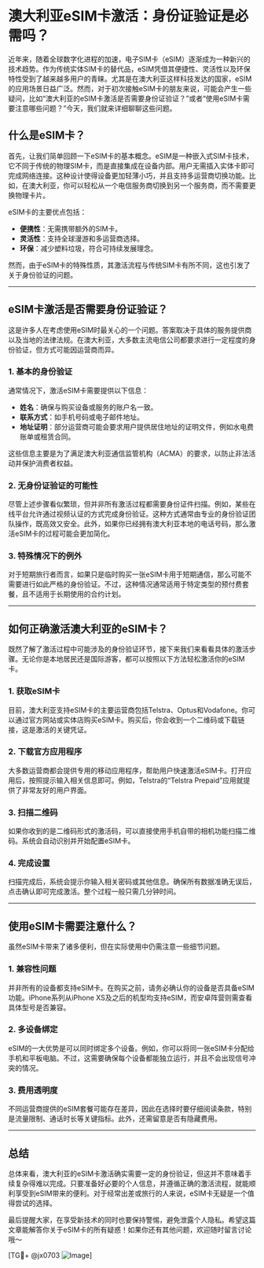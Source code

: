 # 澳大利亚eSIM卡激活：身份证验证是必需吗？

近年来，随着全球数字化进程的加速，电子SIM卡（eSIM）逐渐成为一种新兴的技术趋势。作为传统实体SIM卡的替代品，eSIM凭借其便捷性、灵活性以及环保特性受到了越来越多用户的青睐。尤其是在澳大利亚这样科技发达的国家，eSIM的应用场景日益广泛。然而，对于初次接触eSIM卡的朋友来说，可能会产生一些疑问，比如“澳大利亚的eSIM卡激活是否需要身份证验证？”或者“使用eSIM卡需要注意哪些问题？”今天，我们就来详细聊聊这些问题。

## 什么是eSIM卡？

首先，让我们简单回顾一下eSIM卡的基本概念。eSIM是一种嵌入式SIM卡技术，它不同于传统的物理SIM卡，而是直接集成在设备内部。用户无需插入实体卡即可完成网络连接。这种设计使得设备更加轻薄小巧，并且支持多运营商切换功能。比如，在澳大利亚，你可以轻松从一个电信服务商切换到另一个服务商，而不需要更换物理卡片。

eSIM卡的主要优点包括：

- **便携性**：无需携带额外的SIM卡。
- **灵活性**：支持全球漫游和多运营商选择。
- **环保**：减少塑料垃圾，符合可持续发展理念。

然而，由于eSIM卡的特殊性质，其激活流程与传统SIM卡有所不同，这也引发了关于身份验证的问题。

---

## eSIM卡激活是否需要身份证验证？

这是许多人在考虑使用eSIM时最关心的一个问题。答案取决于具体的服务提供商以及当地的法律法规。在澳大利亚，大多数主流电信公司都要求进行一定程度的身份验证，但方式可能因运营商而异。

### 1. **基本的身份验证**
通常情况下，激活eSIM卡需要提供以下信息：
- **姓名**：确保与购买设备或服务的账户名一致。
- **联系方式**：如手机号码或电子邮件地址。
- **地址证明**：部分运营商可能会要求用户提供居住地址的证明文件，例如水电费账单或租赁合同。

这些信息主要是为了满足澳大利亚通信监管机构（ACMA）的要求，以防止非法活动并保护消费者权益。

### 2. **无身份证验证的可能性**
尽管上述步骤看似繁琐，但并非所有激活过程都需要身份证件扫描。例如，某些在线平台允许通过视频认证的方式完成身份验证。这种方式通常由专业的身份验证团队操作，既高效又安全。此外，如果你已经拥有澳大利亚本地的电话号码，那么激活eSIM卡的过程可能会更加简化。

### 3. **特殊情况下的例外**
对于短期旅行者而言，如果只是临时购买一张eSIM卡用于短期通信，那么可能不需要进行如此严格的身份验证。不过，这种情况通常适用于特定类型的预付费套餐，且不适用于长期使用的合约计划。

---

## 如何正确激活澳大利亚的eSIM卡？

既然了解了激活过程中可能涉及的身份验证环节，接下来我们来看看具体的激活步骤。无论你是本地居民还是国际游客，都可以按照以下方法轻松激活你的eSIM卡。

### 1. **获取eSIM卡**
目前，澳大利亚支持eSIM卡的主要运营商包括Telstra、Optus和Vodafone。你可以通过官方网站或实体店购买eSIM卡。购买后，你会收到一个二维码或下载链接，这是激活的关键凭证。

### 2. **下载官方应用程序**
大多数运营商都会提供专用的移动应用程序，帮助用户快速激活eSIM卡。打开应用后，按照提示输入相关信息即可。例如，Telstra的“Telstra Prepaid”应用就提供了非常友好的用户界面。

### 3. **扫描二维码**
如果你收到的是二维码形式的激活码，可以直接使用手机自带的相机功能扫描二维码。系统会自动识别并开始配置eSIM卡。

### 4. **完成设置**
扫描完成后，系统会提示你输入相关密码或其他信息。确保所有数据准确无误后，点击确认即可完成激活。整个过程一般只需几分钟时间。

---

## 使用eSIM卡需要注意什么？

虽然eSIM卡带来了诸多便利，但在实际使用中仍需注意一些细节问题。

### 1. **兼容性问题**
并非所有的设备都支持eSIM卡。在购买之前，请务必确认你的设备是否具备eSIM功能。iPhone系列从iPhone XS及之后的机型均支持eSIM，而安卓阵营则需查看具体型号是否兼容。

### 2. **多设备绑定**
eSIM的一大优势是可以同时绑定多个设备。例如，你可以将同一张eSIM卡分配给手机和平板电脑。不过，这需要确保每个设备都能独立运行，并且不会出现信号冲突的情况。

### 3. **费用透明度**
不同运营商提供的eSIM套餐可能存在差异，因此在选择时要仔细阅读条款，特别是流量限制、通话时长等关键指标。此外，还需留意是否有隐藏费用。

---

## 总结

总体来看，澳大利亚的eSIM卡激活确实需要一定的身份验证，但这并不意味着手续复杂得难以完成。只要准备好必要的个人信息，并遵循正确的激活流程，就能顺利享受到eSIM带来的便利。对于经常出差或旅行的人来说，eSIM卡无疑是一个值得尝试的选择。

最后提醒大家，在享受新技术的同时也要保持警惕，避免泄露个人隐私。希望这篇文章能解答你关于eSIM卡的所有疑惑！如果你还有其他问题，欢迎随时留言讨论哦～

[TG💪+ @jx0703 ![Image](https://github.com/user-attachments/assets/dbca1d08-cadb-493c-b0ec-ad6f7a83f270)]